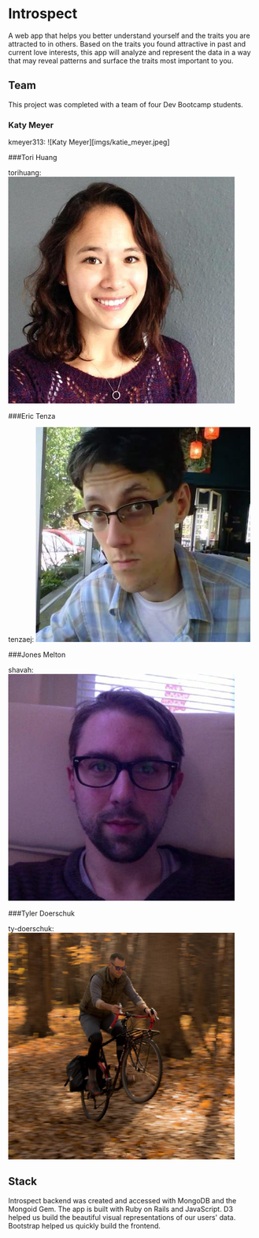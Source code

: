 # Introspect

A web app that helps you better understand yourself and the traits you are attracted to in others. Based on the traits you found attractive in past and current love interests, this app will analyze and represent the data in a way that may reveal patterns and surface the traits most important to you.

## Team

This project was completed with a team of four Dev Bootcamp students.

### Katy Meyer

kmeyer313:
![Katy Meyer][imgs/katie_meyer.jpeg]

###Tori Huang

torihuang:
![Tori Huang](imgs/tori_huang.jpeg)

###Eric Tenza

tenzaej:
![Eric Tenza](imgs/eric_tenza.jpeg)

###Jones Melton

shavah:
![Jones Melton](imgs/jones_melton.jpeg)

###Tyler Doerschuk

ty-doerschuk:
![Tyler Doerschuk](imgs/tyler_d.png)

## Stack

Introspect backend was created and accessed with MongoDB and the Mongoid Gem. The app is built with Ruby on Rails and JavaScript. D3 helped us build the beautiful visual representations of our users' data. Bootstrap helped us quickly build the frontend.

##